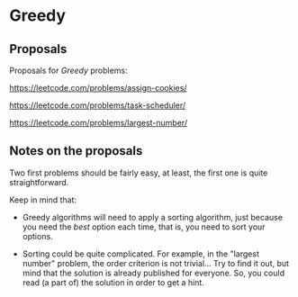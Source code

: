 
# Greedy

## Proposals

Proposals for *Greedy* problems:

https://leetcode.com/problems/assign-cookies/

https://leetcode.com/problems/task-scheduler/

https://leetcode.com/problems/largest-number/

## Notes on the proposals

Two first problems should be fairly easy, at least, the first one is quite straightforward.

Keep in mind that:

* Greedy algorithms will need to apply a sorting algorithm, 
just because you need the *best* option each time, that is, 
you need to sort your options.

* Sorting could be quite complicated. For example, in the 
"largest number" problem, the order criterion is not trivial...
Try to find it out, but mind that the solution is already 
published for everyone. So, you could read (a part of) the
solution in order to get a hint.
